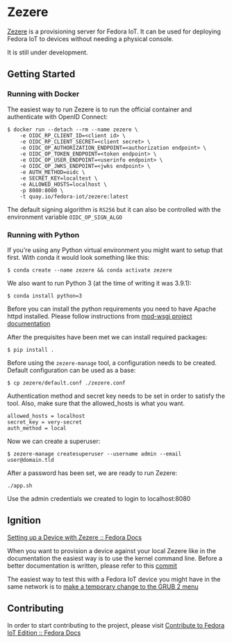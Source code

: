 # Zezere

[Zezere](https://en.wikipedia.org/wiki/Z%C3%AAzere_River) is a provisioning server for Fedora IoT.
It can be used for deploying Fedora IoT to devices without needing a physical console.

It is still under development.

## Getting Started

### Running with Docker

The easiest way to run Zezere is to run the official container and authenticate
with OpenID Connect:

```
$ docker run --detach --rm --name zezere \
    -e OIDC_RP_CLIENT_ID=<client id> \
    -e OIDC_RP_CLIENT_SECRET=<client secret> \
    -e OIDC_OP_AUTHORIZATION_ENDPOINT=<authorization endpoint> \
    -e OIDC_OP_TOKEN_ENDPOINT=<token endpoint> \
    -e OIDC_OP_USER_ENDPOINT=<userinfo endpoint> \
    -e OIDC_OP_JWKS_ENDPOINT=<jwks endpoint> \
    -e AUTH_METHOD=oidc \
    -e SECRET_KEY=localtest \
    -e ALLOWED_HOSTS=localhost \
    -p 8080:8080 \
    -t quay.io/fedora-iot/zezere:latest
```

The default signing algorithm is `RS256` but it can also be controlled with the
environment variable `OIDC_OP_SIGN_ALGO`

### Running with Python

If you're using any Python virtual environment you might want to setup that
first. With conda it would look something like this:

```
$ conda create --name zezere && conda activate zezere
```

We also want to run Python 3 (at the time of writing it was 3.9.1):

```
$ conda install python=3
```

Before you can install the python requirements you need to have Apache httpd
installed. Please follow instructions from
[mod-wsgi project documentation](https://pypi.org/project/mod-wsgi/)

After the prequisites have been met we can install required packages:

```
$ pip install .
```

Before using the `zezere-manage` tool, a configuration needs to be created.
Default configuration can be used as a base:

```
$ cp zezere/default.conf ./zezere.conf
```

Authentication method and secret key needs to be set in order to satisfy the
tool. Also, make sure that the allowed_hosts is what you want.

```
allowed_hosts = localhost
secret_key = very-secret
auth_method = local
```

Now we can create a superuser:

```
$ zezere-manage createsuperuser --username admin --email user@domain.tld
```

After a password has been set, we are ready to run Zezere:

```
./app.sh
```

Use the admin credentials we created to login to localhost:8080

## Ignition

[Setting up a Device with Zezere :: Fedora Docs](https://docs.fedoraproject.org/en-US/iot/ignition/)

When you want to provision a device against your local Zezere like in the
documentation the easiest way is to use the kernel command line. Before a better
documentation is written, please refer to this
[commit](https://github.com/fedora-iot/zezere/commit/f66c0b6bcbf99c1fb57f96ed0413faf3147aaab1)

The easiest way to test this with a Fedora IoT device you might have in the same
network is to
[make a temporary change to the GRUB 2 menu](https://docs.fedoraproject.org/en-US/fedora/rawhide/system-administrators-guide/kernel-module-driver-configuration/Working_with_the_GRUB_2_Boot_Loader/#sec-Making_Temporary_Changes_to_a_GRUB_2_Menu)

## Contributing

In order to start contributing to the project, please visit
[Contribute to Fedora IoT Edition :: Fedora Docs](https://docs.fedoraproject.org/en-US/iot/contributing/)
